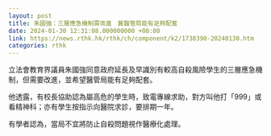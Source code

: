 ```yaml
---
layout: post
title: 朱國強：三層應急機制需改進　冀醫管局能有足夠配套
date: 2024-01-30 12:31:08.000000000 +08:00
link: https://news.rthk.hk/rthk/ch/component/k2/1738390-20240130.htm
categories: rthk
---
```


立法會教育界議員朱國強同意政府延長及早識別有較高自殺風險學生的三層應急機制，但需要改進，並希望醫管局能有足夠配套。

他透露，有校長協助認為屬高危的學生時，致電專線求助，對方叫他打「999」或看精神科；亦有學生按指示向醫院求診，要排期一年。

有學者認為，當局不宜將防止自殺問題視作醫療化處理。
